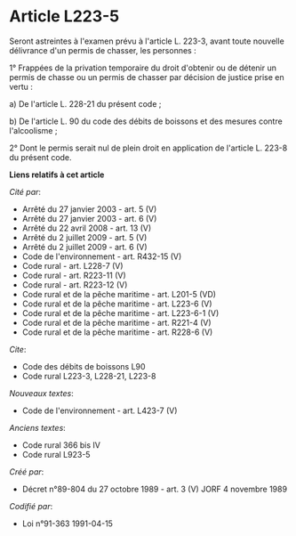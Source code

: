 # Article L223-5

Seront astreintes à l'examen prévu à l'article L. 223-3, avant toute nouvelle délivrance d'un permis de chasser, les
personnes :

1° Frappées de la privation temporaire du droit d'obtenir ou de détenir un permis de chasse ou un permis de chasser par
décision de justice prise en vertu :

a) De l'article L. 228-21 du présent code ;

b) De l'article L. 90 du code des débits de boissons et des mesures contre l'alcoolisme ;

2° Dont le permis serait nul de plein droit en application de l'article L. 223-8 du présent code.

**Liens relatifs à cet article**

_Cité par_:

  - Arrêté du 27 janvier 2003 - art. 5 (V)
  - Arrêté du 27 janvier 2003 - art. 6 (V)
  - Arrêté du 22 avril 2008 - art. 13 (V)
  - Arrêté du 2 juillet 2009 - art. 5 (V)
  - Arrêté du 2 juillet 2009 - art. 6 (V)
  - Code de l'environnement - art. R432-15 (V)
  - Code rural - art. L228-7 (V)
  - Code rural - art. R223-11 (V)
  - Code rural - art. R223-12 (V)
  - Code rural et de la pêche maritime - art. L201-5 (VD)
  - Code rural et de la pêche maritime - art. L223-6 (V)
  - Code rural et de la pêche maritime - art. L223-6-1 (V)
  - Code rural et de la pêche maritime - art. R221-4 (V)
  - Code rural et de la pêche maritime - art. R228-6 (V)

_Cite_:

  - Code des débits de boissons L90
  - Code rural L223-3, L228-21, L223-8

_Nouveaux textes_:

  - Code de l'environnement - art. L423-7 (V)

_Anciens textes_:

  - Code rural 366 bis IV
  - Code rural L923-5

_Créé par_:

  - Décret n°89-804 du 27 octobre 1989 - art. 3 (V) JORF 4 novembre 1989

_Codifié par_:

  - Loi n°91-363 1991-04-15

